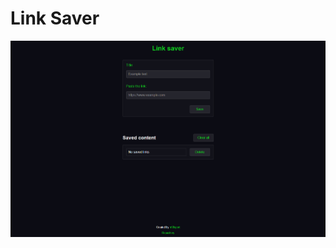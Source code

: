 # Link Saver
![Screenshot](https://raw.githubusercontent.com/rr69sport/link-saver/main/link-saver.png)
